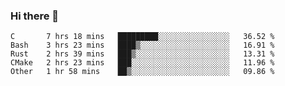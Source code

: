 ### Hi there 👋

<!--
**WShiBin/WShiBin** is a ✨ _special_ ✨ repository because its `README.md` (this file) appears on your GitHub profile.

Here are some ideas to get you started:

- 🔭 I’m currently working on ...
- 🌱 I’m currently learning ...
- 👯 I’m looking to collaborate on ...
- 🤔 I’m looking for help with ...
- 💬 Ask me about ...
- 📫 How to reach me: ...
- 😄 Pronouns: ...
- ⚡ Fun fact: ...
-->

<!--START_SECTION:waka-->
```text
C       7 hrs 18 mins   █████████░░░░░░░░░░░░░░░░   36.52 % 
Bash    3 hrs 23 mins   ████▒░░░░░░░░░░░░░░░░░░░░   16.91 % 
Rust    2 hrs 39 mins   ███▒░░░░░░░░░░░░░░░░░░░░░   13.31 % 
CMake   2 hrs 23 mins   ███░░░░░░░░░░░░░░░░░░░░░░   11.96 % 
Other   1 hr 58 mins    ██▒░░░░░░░░░░░░░░░░░░░░░░   09.86 % 
```
<!--END_SECTION:waka-->
